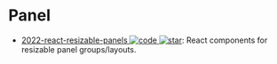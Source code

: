 # Panel

- [2022-react-resizable-panels ![code](https://shorturl.at/dlxyK) ![star](https://img.shields.io/github/stars/bvaughn/react-resizable-panels)](https://github.com/bvaughn/react-resizable-panels): React components for resizable panel groups/layouts.
